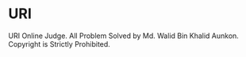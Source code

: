 # URI
URI Online Judge.
All Problem Solved by Md. Walid Bin Khalid Aunkon.
Copyright is Strictly Prohibited.
